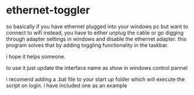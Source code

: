 # ethernet-toggler
so basically if you have ethernet plugged into your windows pc but want to connect to wifi instead, you have to either unplug the cable or go digging through adapter settings in windows and disable the ethernet adapter. 
this program solves that by adding toggling functionality in the taskbar.

i hope it helps someone.

to use it just update the interface name as show in windows control pannel

i recomend adding a .bat file to your start up folder which will execute the script on login.
i have included one as an example 
